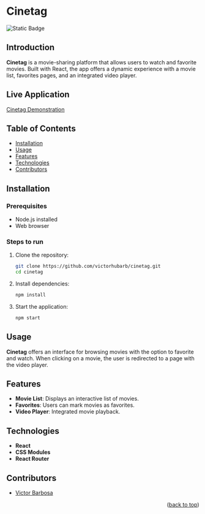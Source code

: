 # Cinetag <a name="readme-top"></a>
![Static Badge](https://img.shields.io/badge/status-completed-green?style=for-the-badge)

## Introduction
**Cinetag** is a movie-sharing platform that allows users to watch and favorite movies. Built with React, the app offers a dynamic experience with a movie list, favorites pages, and an integrated video player.

## Live Application
[Cinetag Demonstration](https://cinetag-indol.vercel.app)

## Table of Contents
- [Installation](#installation)
- [Usage](#usage)
- [Features](#features)
- [Technologies](#technologies)
- [Contributors](#contributors)

## Installation

### Prerequisites
- Node.js installed
- Web browser

### Steps to run
1. Clone the repository:
   ```bash
   git clone https://github.com/victorhubarb/cinetag.git
   cd cinetag
   ```
2. Install dependencies:
   ```bash
   npm install
   ```
3. Start the application:
   ```bash
   npm start
   ```

## Usage
**Cinetag** offers an interface for browsing movies with the option to favorite and watch. When clicking on a movie, the user is redirected to a page with the video player.

## Features
- **Movie List**: Displays an interactive list of movies.
- **Favorites**: Users can mark movies as favorites.
- **Video Player**: Integrated movie playback.

## Technologies
- **React**
- **CSS Modules**
- **React Router**

## Contributors
- [Victor Barbosa](https://github.com/victorhubarb)
<p align="right">(<a href="#readme-top">back to top</a>)</p>
